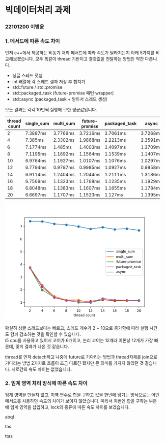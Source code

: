 # 빅데이터처리 과제

### 22101200 이병윤

### 1. 메서드에 따른 속도 차이

먼저 c++에서 제공하는 비동기 처리 메서드에 따라 속도가 달라지는지 아래 5가지를 비교해보겠습니다. 모두 똑같이 thread 기반이고 결괏값을 전달하는 방법만 약간 다릅니다.

- 싱글 스레드 덧셈
- int 배열에 각 스레드 결과 저장 후 합치기
- std::future / std::promise
- std::packaged_task (future-promise 패턴 wrapper)
- std::async (packaged_task + 알아서 스레드 생성)

모든 결과는 각각 10번씩 실행해 구한 평균값입니다.

| thread count | single_sum | multi_sum | future-promise | packaged_task | async    |
|--------------|------------|-----------|----------------|---------------|----------|
| 2            | 7.3887ms   | 3.7769ms  | 3.7216ms       | 3.7061ms      | 3.7268ms |
| 4            | 7.385ms    | 2.3302ms  | 1.9868ms       | 2.2213ms      | 2.3591ms |
| 6            | 7.1774ms   | 1.485ms   | 1.4003ms       | 1.4097ms      | 1.3709ms |
| 8            | 7.1195ms   | 1.1892ms  | 1.1564ms       | 1.1539ms      | 1.1407ms |
| 10           | 6.9764ms   | 1.1927ms  | 1.0107ms       | 1.1076ms      | 1.0297ms |
| 12           | 6.7794ms   | 0.9797ms  | 0.9985ms       | 1.0927ms      | 0.9858ms |
| 14           | 6.9114ms   | 1.2404ms  | 1.2044ms       | 1.2111ms      | 1.3186ms |
| 16           | 6.7569ms   | 1.1323ms  | 1.1768ms       | 1.1235ms      | 1.1929ms |
| 18           | 6.8048ms   | 1.1383ms  | 1.1607ms       | 1.1655ms      | 1.1784ms |
| 20           | 6.6697ms   | 1.1707ms  | 1.1523ms       | 1.127ms       | 1.1395ms |

![graph1.png](graph1.png)

확실히 싱글 스레드보다는 빠르고, 스레드 개수가 2 ~ 10으로 증가함에 따라 실행 시간도 함께 감소하는 것을 확인할 수 있습니다.   
i5 cpu를 사용하고 있어서 코어가 6개이고, 논리 코어는 12개라 이론상 12개가 가장 빠른데, 맞게 결과가 나온 것 같습니다.

thread를 먼저 detach하고 나중에 future로 기다리는 방법과 thread자체를 join으로 기다리는 방법 2가지로 흐름이 조금 다르긴 했지만 큰 의미를 가지지 않았던 것 같습니다. 서로간의 속도 차이는 없었습니다.

### 2. 임계 영역 처리 방식에 따른 속도 차이

임계 영역을 만들지 않고, 지역 변수로 합을 구하고 값을 한번에 넘기는 방식으로는 어떤 메서드를 사용하던 속도의 차이가 보이지 않았습니다. 따라서 이번엔 합을 구하는 부분에 임계 영역을 삽입하고, lock의 종류에 따른 속도 차이를 보겠습니다.

abql

tas

ttas